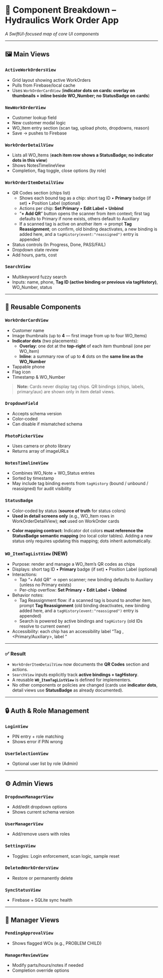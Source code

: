 # 🧱 Component Breakdown – Hydraulics Work Order App

*A SwiftUI-focused map of core UI components*

---

## 🖼 Main Views

### `ActiveWorkOrdersView`

* Grid layout showing active WorkOrders
* Pulls from Firebase/local cache
* Uses `WorkOrderCardView` (**indicator dots on cards: overlay on thumbnails + inline beside WO_Number; no StatusBadge on cards**)

### `NewWorkOrderView`

* Customer lookup field
* New customer modal logic
* WO_Item entry section (scan tag, upload photo, dropdowns, reason)
* Save → pushes to Firebase

### `WorkOrderDetailView`

* Lists all WO_Items (**each item row shows a StatusBadge; no indicator dots in this view**)
* Shows NotesTimelineView
* Completion, flag toggle, close options (by role)

### `WorkOrderItemDetailView`

* QR Codes section (chips list)
  * Shows each bound tag as a chip: short tag ID • **Primary** badge (if set) • Position Label (optional)
  * Actions per chip: **Set Primary** • **Edit Label** • **Unbind**
  * “**+ Add QR**” button opens the scanner from item context; first tag defaults to Primary if none exists, others default to Auxiliary
  * If a scanned tag is active on another item → prompt **Tag Reassignment**; on confirm, old binding deactivates, a new binding is added here, and a `tagHistory(event:"reassigned")` entry is appended
* Status controls (In Progress, Done, PASS/FAIL)
* Dropdown state review
* Add hours, parts, cost

### `SearchView`

* Multikeyword fuzzy search
* Inputs: name, phone, **Tag ID (active binding or previous via tagHistory)**, WO_Number, status

---

## 🔧 Reusable Components

### `WorkOrderCardView`

* Customer name
* Image thumbnails (up to **4** — first image from up to four WO_Items)
* **Indicator dots** (two placements):
  * **Overlay**: one dot at the **top-right** of each item thumbnail (one per WO_Item)
  * **Inline**: a summary row of up to **4** dots on the **same line as the WO_Number**
* Tappable phone
* Flag icon
* Timestamp & WO_Number
> **Note:** Cards never display tag chips. QR bindings (chips, labels, primary/aux) are shown only in item detail views.

### `DropdownField`

* Accepts schema version
* Color-coded
* Can disable if mismatched schema

### `PhotoPickerView`

* Uses camera or photo library
* Returns array of imageURLs

### `NotesTimelineView`

* Combines WO_Note + WO_Status entries
* Sorted by timestamp
* May include tag binding events from `tagHistory` (bound / unbound / reassigned) for audit visibility

### `StatusBadge`

* Color-coded by status (**source of truth** for status colors)
* **Used in detail screens only** (e.g., WO_Item rows in WorkOrderDetailView); **not** used on WorkOrder cards

- **Color mapping contract:** Indicator dot colors **must reference the StatusBadge semantic mapping** (no local color tables). Adding a new status only requires updating this mapping; dots inherit automatically.

### `WO_ItemTagListView` (NEW)

* Purpose: render and manage a WO_Item’s QR codes as chips
* Displays: short tag ID • **Primary** badge (if set) • Position Label (optional)
* Interactions:
  * Tap “+ Add QR” → open scanner; new binding defaults to Auxiliary (unless no Primary exists)
  * Per-chip overflow: **Set Primary** • **Edit Label** • **Unbind**
* Behavior notes:
  * Tag Reassignment flow: if a scanned tag is bound to another item, prompt **Tag Reassignment** (old binding deactivates, new binding added here, and a `tagHistory(event:"reassigned")` entry is appended)
  * Search is powered by active bindings and `tagHistory` (old IDs resolve to current owner)
* Accessibility: each chip has an accessibility label “Tag <shortId>, <Primary/Auxiliary>, label <Position>”

---

### ✅ Result
- `WorkOrderItemDetailView` now documents the **QR Codes** section and actions.
- `SearchView` inputs explicitly track **active bindings + tagHistory**.
- A reusable **`WO_ItemTagListView`** is defined for implementers.
- No other components or policies are changed (cards use **indicator dots**, detail views use **StatusBadge** as already documented).

---

## 🔒 Auth & Role Management

### `LoginView`

* PIN entry + role matching
* Shows error if PIN wrong

### `UserSelectionView`

* Optional user list by role (Admin)

---

## ⚙️ Admin Views

### `DropdownManagerView`

* Add/edit dropdown options
* Shows current schema version

### `UserManagerView`

* Add/remove users with roles

### `SettingsView`

* Toggles: Login enforcement, scan logic, sample reset

### `DeletedWorkOrdersView`

* Restore or permanently delete

### `SyncStatusView`

* Firebase + SQLite sync health

---

## 🧠 Manager Views

### `PendingApprovalView`

* Shows flagged WOs (e.g., PROBLEM CHILD)

### `ManagerReviewView`

* Modify parts/hours/notes if needed
* Completion override options

